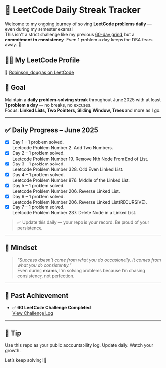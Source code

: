 # 📅 LeetCode Daily Streak Tracker

Welcome to my ongoing journey of solving **LeetCode problems daily** — even during my semester exams!  
This isn't a strict challenge like my previous [60-day grind]([https://github.com/your-60-day-repo-link](https://github.com/Douglas0207/30-days-Challenge)), but a **commitment to consistency**. Even 1 problem a day keeps the DSA fears away. 💪

## 👨‍💻 My LeetCode Profile

🔗 [Robinson_douglas on LeetCode](https://leetcode.com/u/Robinson_douglas/)

## 🎯 Goal

Maintain a **daily problem-solving streak** throughout June 2025 with at least **1 problem a day** — no breaks, no excuses.  
Focus: **Linked Lists, Two Pointers, Sliding Window, Trees** and more as I go.

---

## ✅ Daily Progress – June 2025


- [x] Day 1 – 1 problem solved.  
Leetcode Problem Number 2. Add Two Numbers.  
- [x] Day 2 – 1 problem solved.   
Leetcode Problem Number 19. Remove Nth Node From End of List.  
- [x] Day 3 – 1 problem solved.  
Leetcode Problem Number 328. Odd Even Linked List.  
- [x] Day 4 – 1 problem solved.  
Leetcode Problem Number 876. Middle of the Linked List.  
- [x] Day 5 – 1 problem solved.  
Leetcode Problem Number 206. Reverse Linked List.  
- [x] Day 6 – 1 problem solved.  
Leetcode Problem Number 206. Reverse Linked List(RECURSIVE).  
- [x] Day 7 – 1 problem solved.  
Leetcode Problem Number 237. Delete Node in a Linked List.  

> ✅ Update this daily — your repo is your record. Be proud of your persistence.

---

## 🧠 Mindset

> _"Success doesn’t come from what you do occasionally. It comes from what you do consistently."_  
Even during **exams**, I'm solving problems because I'm chasing consistency, not perfection.

---

## 🏁 Past Achievement

- ✅ **60 LeetCode Challenge Completed**  
  [View Challenge Log]([https://github.com/your-60-day-repo-link](https://github.com/Douglas0207/30-days-Challenge))

---

## 📌 Tip

Use this repo as your public accountability log. Update daily. Watch your growth.

Let’s keep solving! 🚀
